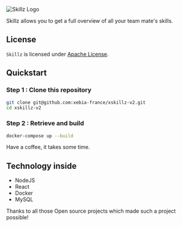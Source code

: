![Skillz Logo](doc/images/logo-skillz.png)

Skillz allows you to get a full overview of all your team mate's skills.

## License

`Skillz` is licensed under [Apache License](http://www.apache.org/licenses/LICENSE-2.0).

## Quickstart

### Step 1 : Clone this repository

```bash
git clone git@github.com:xebia-france/xskillz-v2.git
cd xskillz-v2
```

### Step 2 : Retrieve and build

```bash
docker-compose up --build
```

Have a coffee, it takes some time.

## Technology inside

* NodeJS
* React
* Docker
* MySQL

Thanks to all those Open source projects which made such a project possible!